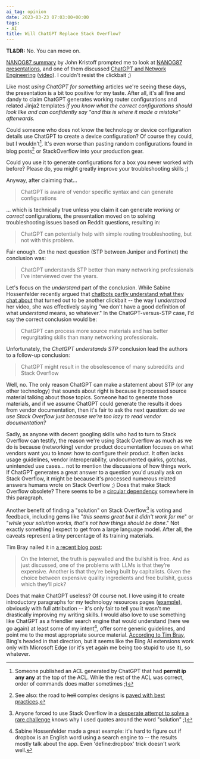 ```yaml
---
ai_tag: opinion
date: 2023-03-23 07:03:00+00:00
tags:
- AI
title: Will ChatGPT Replace Stack Overflow?
---
```

**TL&DR:** No. You can move on.

[NANOG87 summary](https://dataplane.org/jtk/blog/2023/02/nanog87/) by John Kristoff prompted me to look at [NANOG87 presentations](https://www.nanog.org/events/nanog-87/agenda/), and one of them discussed [ChatGPT and Network Engineering](https://storage.googleapis.com/site-media-prod/meetings/NANOG87/4699/20230214_Starr_Chatgpt_And_Networking_v1.pdf) ([video](https://youtu.be/stzPJspkUUs)). I couldn't resist the clickbait ;)

Like most _using ChatGPT for something_ articles we're seeing these days, the presentation is a bit too positive for my taste. After all, it's all fine and dandy to claim ChatGPT generates working router configurations and related Jinja2 templates *if you know what the correct configurations should look like and can confidently say "and this is where it made a mistake" afterwards.*
<!--more-->
Could someone who does not know the technology or device configuration details use ChatGPT to create a device configuration? Of course they could, but I wouldn't[^ACL]. It's even worse than pasting random configurations found in blog posts[^RC] or StackOverflow into your production gear.

[^RC]: See also: the road to ~~hell~~ complex designs is [paved with best practices](/2011/08/road-to-complex-designs-is-paved-with/).

Could you use it to generate configurations for a box you never worked with before? Please do, you might greatly improve your troubleshooting skills ;)

[^ACL]: Someone published an ACL generated by ChatGPT that had **permit ip any any** at the top of the ACL. While the rest of the ACL was correct, order of commands does matter sometimes ;)

Anyway, after claiming that...

> ChatGPT is aware of vendor specific syntax and can generate configurations

... which is technically true unless you claim it can generate _working_ or _correct_ configurations, the presentation moved on to solving troubleshooting issues based on Reddit questions, resulting in:

> ChatGPT can potentially help with simple routing troubleshooting, but not with this problem.

Fair enough. On the next question (STP between Juniper and Fortinet) the conclusion was:

> ChatGPT understands STP better than many networking professionals I’ve interviewed over the years.

Let's focus on the _understand_ part of the conclusion. While Sabine Hossenfelder recently argued that [chatbots partly understand what they chat about](https://backreaction.blogspot.com/2023/03/i-believe-chatbots-partly-understand.html) that turned out to be another clickbait -- the way I _understood_ her video, she was effectively saying "we don't have a good definition of what _understand_ means, so whatever." In the ChatGPT-versus-STP case, I'd say the correct conclusion would be:

> ChatGPT can process more source materials and has better regurgitating skills than many networking professionals.

Unfortunately, the _ChatGPT understands STP_ conclusion lead the authors to a follow-up conclusion:

> ChatGPT might result in the obsolescence of many subreddits and Stack Overflow

Well, no. The only reason ChatGPT can make a statement about STP (or any other technology) that sounds about right is because it processed source material talking about those topics. Someone had to generate those materials, and if we assume ChatGPT could generate the results it does from vendor documentation, then it's fair to ask the next question: _do we use Stack Overflow just because we're too lazy to read vendor documentation?_

Sadly, as anyone with decent googling skills who had to turn to Stack Overflow can testify, the reason we're using Stack Overflow as much as we do is because (networking) vendor product documentation focuses on what vendors want you to know: how to configure their product. It often lacks usage guidelines, vendor interoperability, undocumented quirks, gotchas, unintended use cases... not to mention the discussions of how things work. If ChatGPT generates a great answer to a question you'd usually ask on Stack Overflow, it might be because it's processed numerous related answers humans wrote on Stack Overflow ;) Does that make Stack Overflow obsolete? There seems to be a [circular dependency](/2021/10/circular-dependencies-considered-harmful/) somewhere in this paragraph.

Another benefit of finding a "solution" on Stack Overflow[^SO] is voting and feedback, including gems like "_this seems great but it didn't work for me_" or "_while your solution works, that's not how things should be done_." Not exactly something I expect to get from a large language model. After all, the caveats represent a tiny percentage of its training materials.

[^SO]: Anyone forced to use Stack Overflow in a [desperate attempt to solve a rare challenge](https://xkcd.com/979/) knows why I used quotes around the word "solution" ;)

Tim Bray nailed it in [a recent blog post](https://www.tbray.org/ongoing/When/202x/2023/03/14/Binging):

> On the Internet, the truth is paywalled and the bullshit is free. And as just discussed, one of the problems with LLMs is that they’re expensive. Another is that they’re being built by capitalists. Given the choice between expensive quality ingredients and free bullshit, guess which they’ll pick?

Does that make ChatGPT useless? Of course not. I love using it to create introductory paragraphs for my technology resources pages ([example](/series/cicd/)), obviously with full attribution -- it's only fair to tell you it wasn't me drastically improving my writing skills. I would also love to use something like ChatGPT as a friendlier search engine that would understand (here we go again) at least some of my intent[^DB], offer some generic guidelines, and point me to the most appropriate source material. [According to Tim Bray](https://www.tbray.org/ongoing/When/202x/2023/03/14/Binging), Bing's headed in that direction, but it seems like the Bing AI extensions work only with Microsoft Edge (or it's yet again me being too stupid to use it), so whatever.

[^DB]: Sabine Hossenfelder made a great example: it's hard to figure out if dropbox is an English word using a search engine to  -- the results mostly talk about the app. Even 'define:dropbox' trick doesn't work well.